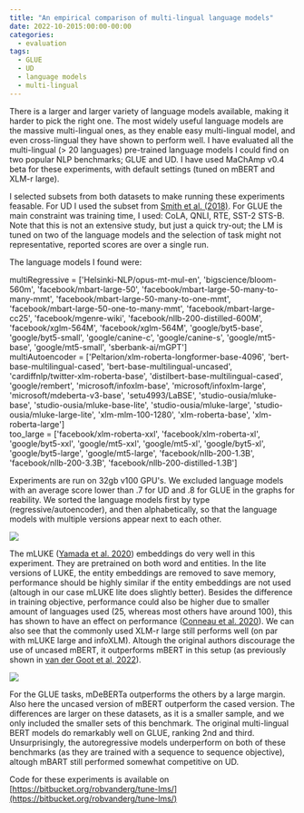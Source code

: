 ```yaml
---
title: "An empirical comparison of multi-lingual language models"
date: 2022-10-2015:00:00-00:00
categories:
  - evaluation
tags:
  - GLUE
  - UD
  - language models
  - multi-lingual
---
```


There is a larger and larger variety of language models available, making it harder to pick the right one. The most widely useful language models are the massive multi-lingual ones, as they enable easy multi-lingual model, and even cross-lingual they have shown to perform well. I have evaluated all the multi-lingual (> 20 languages) pre-trained language models I could find on two popular NLP benchmarks; GLUE and UD. I have used MaChAmp v0.4 beta for these experiments, with default settings (tuned on mBERT and XLM-r large).

I selected subsets from both datasets to make running these experiments feasable. For UD I used the subset from [Smith et al. (2018)](https://aclanthology.org/D18-1291/.). For GLUE the main constraint was training time, I used: CoLA, QNLI, RTE, SST-2 STS-B. Note that this is not an extensive study, but just a quick try-out; the LM is tuned on two of the language models and the selection of task might not representative, reported scores are over a single run.

The language models I found were:

multiRegressive = \['Helsinki-NLP/opus-mt-mul-en', 'bigscience/bloom-560m', 'facebook/mbart-large-50', 'facebook/mbart-large-50-many-to-many-mmt', 'facebook/mbart-large-50-many-to-one-mmt', 'facebook/mbart-large-50-one-to-many-mmt', 'facebook/mbart-large-cc25', 'facebook/mgenre-wiki', 'facebook/nllb-200-distilled-600M', 'facebook/xglm-564M', 'facebook/xglm-564M', 'google/byt5-base', 'google/byt5-small', 'google/canine-c', 'google/canine-s', 'google/mt5-base', 'google/mt5-small', 'sberbank-ai/mGPT'\]  
multiAutoencoder = \['Peltarion/xlm-roberta-longformer-base-4096', 'bert-base-multilingual-cased', 'bert-base-multilingual-uncased', 'cardiffnlp/twitter-xlm-roberta-base', 'distilbert-base-multilingual-cased', 'google/rembert', 'microsoft/infoxlm-base', 'microsoft/infoxlm-large', 'microsoft/mdeberta-v3-base', 'setu4993/LaBSE', 'studio-ousia/mluke-base', 'studio-ousia/mluke-base-lite', 'studio-ousia/mluke-large', 'studio-ousia/mluke-large-lite', 'xlm-mlm-100-1280', 'xlm-roberta-base', 'xlm-roberta-large'\]  
too_large = \['facebook/xlm-roberta-xxl', 'facebook/xlm-roberta-xl', 'google/byt5-xxl', 'google/mt5-xxl', 'google/mt5-xl', 'google/byt5-xl', 'google/byt5-large', 'google/mt5-large', 'facebook/nllb-200-1.3B', 'facebook/nllb-200-3.3B', 'facebook/nllb-200-distilled-1.3B'\]

Experiments are run on 32gb v100 GPU's. We excluded language models with an average score lower than .7 for UD and .8 for GLUE in the graphs for reability. We sorted the language models first by type (regressive/autoencoder), and then alphabetically, so that the language models with multiple versions appear next to each other.

![](../../assets/images/lms-ud.png)

The mLUKE ([Yamada et al. 2020](https://aclanthology.org/2020.emnlp-main.523.pdf)) embeddings do very well in this experiment. They are pretrained on both word and entities. In the lite versions of LUKE, the entity embeddings are removed to save memory, performance should be highly similar if the entity embeddings are not used (altough in our case mLUKE lite does slightly better). Besides the difference in training objective, performance could also be higher due to smaller amount of languages used (25, whereas most others have around 100), this has shown to have an effect on performance ([Conneau et al. 2020](https://aclanthology.org/2020.acl-main.747.pdf)). We can also see that the commonly used XLM-r large still performs well (on par with mLUKE large and infoXLM). Altough the original authors discourage the use of uncased mBERT, it outperforms mBERT in this setup (as previously shown in [van der Goot et al, 2022](http://www.lrec-conf.org/proceedings/lrec2022/pdf/2022.lrec-1.152.pdf)).

![](../../assets/images/lms-glue.png)

For the GLUE tasks, mDeBERTa outperforms the others by a large margin. Also here the uncased version of mBERT outperform the cased version. The differences are larger on these datasets, as it is a smaller sample, and we only included the smaller sets of this benchmark. The original multi-lingual BERT models do remarkably well on GLUE, ranking 2nd and third. Unsurprisingly, the autoregressive models underperform on both of these benchmarks (as they are trained with a sequence to sequence objective), altough mBART still performed somewhat competitive on UD.

Code for these experiments is available on [https://bitbucket.org/robvanderg/tune-lms/](https://bitbucket.org/robvanderg/tune-lms/)

